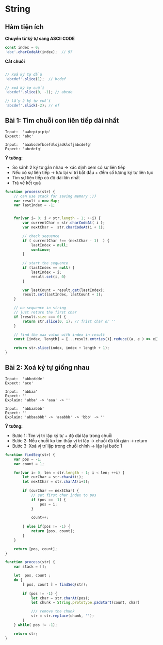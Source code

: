 # String

## Hàm tiện ích

**Chuyển từ ký tự sang ASCII CODE** 

```javascript
const index = 0;
'abc'.charCodeAt(index);  // 97
```

**Cắt chuỗi** 

```javascript

// xoá ký tự đầu 
'abcdef'.slice(1);  // bcdef

// xoá ký tự cuối
'abcdef'.slice(0, -1); // abcde

// lấy 2 ký tự cuối 
'abcdef'.slick(-2); // ef
```

## Bài 1: Tìm chuỗi con liên tiếp dài nhất

```
Input:  'aabcpipipip'
Expect: 'abc'

Input:  'aaabcdefbcefdlsjadklsfjabcdefg'
Expect: 'abcdefg'
```


**Ý tưởng:**
- So sánh 2 ký tự gần nhau -> xác định xem có sự liên tiếp 
- Nếu có sự liên tiếp -> lưu lại ví trí bắt đầu + đếm số lượng ký tự liên tục
- Tìm sự liên tiếp có độ dài lớn nhất 
- Trả về kết quả


```javascript
function process(str) {
    // can use stack for saving memory :))
    var result = new Map;
    var lastIndex = -1;


    for(var i= 0; i < str.length - 1; ++i) {
        var currentChar = str.charCodeAt( i ); 
        var nextChar =  str.charCodeAt(i + 1); 

        // check sequence 
        if ( currentChar !== (nextChar - 1)  ) {
            lastIndex = null;
            continue;
        }
    
        // start the sequence
        if (lastIndex == null) {
            lastIndex = i;
            result.set(i, 0)
        }

        var lastCount = result.get(lastIndex);
        result.set(lastIndex, lastCount + 1);
    }   

    // no sequence in string 
    // just return the first char 
    if (result.size === 0) {
        return str.slice(0, 1); // frist char or ''
    }

    // find the max value with index in result 
    const [index, length] = [...result.entries()].reduce((a, e ) => e[1] > a[1] ? e : a)

    return str.slice(index, index + length + 1);
}
```


## Bài 2: Xoá ký tự giống nhau

```
Input:  'abbcddde' 
Expect: 'ace'

Input:  'abbaa'
Expect: ''
Explain: 'abba' -> 'aaa' -> ''

Input:  'abbaabbb'
Expect: ''
Explain: 'abbaabbb' -> 'aaabbb' -> 'bbb' -> ''
```

**Ý tưởng:**

- Bước 1: Tìm vị trí lặp ký tự + độ dài lặp trong chuỗi
- Bước 2: Nếu chuỗi ko tìm thấy vị trí lặp -> chuỗi đã tối giản -> return
- Bước 3: Xoá vị trí lặp trong chuỗi chính -> lặp lại bước 1


```javascript
function findSeq(str) {
    var pos = -1;
    var count = 1; 

    for(var i= 0, len = str.length - 1; i < len; ++i) {
        let curChar = str.charAt(i);
        let nextChar = str.charAt(i+1);
        
        if (curChar == nextChar) {
            // set first char index to pos
            if (pos == -1) {
                pos = i; 
            }

            count++;
            
        } else if(pos != -1) {
            return [pos, count];
        }
    }

    return [pos, count];
}

function process(str) {
    var stack = [];

    let  pos, count ;
    do {
        [ pos, count ] = findSeq(str);
       
        if (pos != -1) {
            let char = str.charAt(pos);
            let chunk = String.prototype.padStart(count, char)

            /// remove the chunk 
            str = str.replace(chunk, ''); 
        }
    } while( pos != -1);

    return str;
}
```